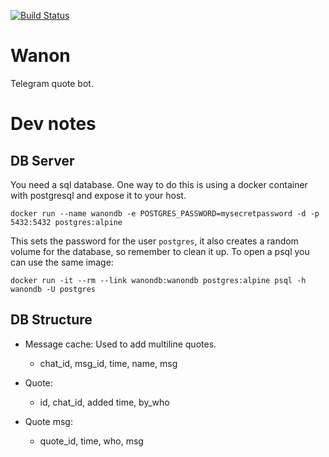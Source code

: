 [![Build Status](https://travis-ci.org/graffic/wanon-elixir.svg?branch=master)](https://travis-ci.org/graffic/wanon-elixir)
# Wanon

Telegram quote bot.

# Dev notes

## DB Server

You need a sql database. One way to do this is using a docker container with postgresql and expose it to your host.

`docker run --name wanondb -e POSTGRES_PASSWORD=mysecretpassword -d -p 5432:5432 postgres:alpine`

This sets the password for the user `postgres`, it also creates a random volume for the database, so remember to clean it up. To open a psql you can use the same image:

`docker run -it --rm --link wanondb:wanondb postgres:alpine psql -h wanondb -U postgres`

## DB Structure

- Message cache: Used to add multiline quotes.
  - chat_id, msg_id, time, name, msg

- Quote:
  - id, chat_id, added time, by_who

- Quote msg:
  - quote_id, time, who, msg



